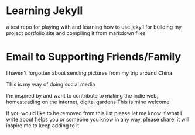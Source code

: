 # Learning Jekyll
a test repo for playing with and learning how to use jekyll for building my project portfolio site and compiling it from markdown files



# Email to Supporting Friends/Family 

I haven't forgotten about sending pictures from my trip around China

This is my way of doing social media

I'm inspired by and want to contribute to making the indie web, homesteading  on the internet, digital gardens
This is mine
welcome

If you would like to be removed from this list please let me know
If what I write about helps you or someone you know in any way, please share, it will inspire me to keep adding to it

